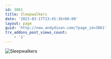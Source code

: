 ```yaml
---
id: 3061
title: Sleepwalkers
date: '2023-03-17T13:45:36+00:00'
layout: page
guid: 'http://new.andydixon.com/?page_id=3061'
trx_addons_post_views_count:
    - '1'
---
```


![Sleepwalkers](https://i0.wp.com/assets.g8x2.ldn.idrivee2-23.com/posters/Sleepwalkers%2001.jpg?w=1200&ssl=1 "Sleepwalkers")